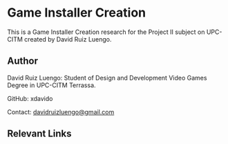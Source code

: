 # Game Installer Creation
This is a Game Installer Creation research for the Project II subject on UPC-CITM created by David Ruiz Luengo.

## Author
David Ruiz Luengo: Student of Design and Development Video Games Degree in UPC-CITM Terrassa.

 GitHub: xdavido

 Contact: davidruizluengo@gmail.com

## Relevant Links
